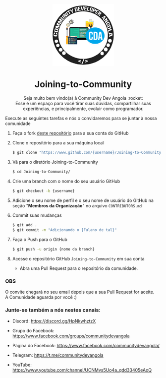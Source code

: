 <p align="center">
  <img src="/images/cda.png" width="200" alt="CDA Logo" title="CDA Logo">
  <h1 align="center">Joining-to-Community</h1>

  <p align="center">
    Seja muito bem vindo(a) à Community Dev Angola :rocket:
    <br/>
    Esse é um espaço para você tirar suas dúvidas, compartilhar suas experiências, e principalmente, evoluir como programador.
  </p>
</p>

Execute as seguintes tarefas e nós o convidaremos para se juntar à nossa comunidade

1. Faça o fork [deste repositório](https://github.com/Community-Dev-Angola/Joining-to-Community) para a sua conta do GitHub

2. Clone o repositório para a sua máquina local

    ```sh
    $ git clone "https://www.github.com/{username}/Joining-to-Community"
    ```

3. Vá para o diretório Joining-to-Community

    ```sh
    $ cd Joining-to-Community/
    ```

4. Crie uma branch com o nome do seu usuário GitHub

    ```sh
    $ git checkout -b {username}
    ```

5. Adicione o seu nome de perfil e o seu nome de usuário do GitHub na seção "**Membros da Organização**" no arquivo `CONTRIBUTORS.md`

6. Commit suas mudanças

    ```sh
    $ git add .
    $ git commit -m "Adicionando o {Fulano de tal}"
    ```

7. Faça o Push para o GitHub

    ```sh
    $ git push -u origin {nome da branch}
    ```

8. Acesse o repositório GitHub `Joining-to-Community` em sua conta

    - Abra uma Pull Request para o repositório da comunidade.

### OBS
O convite chegará no seu email depois que a sua Pull Request for aceite.<br/>
A Comunidade aguarda por você :)

### Junte-se também a nós nestes canais:

- Discord: https://discord.gg/HpNkwhztzX

- Grupo do Facebook: https://www.facebook.com/groups/communitydevangola

- Pagina do Facebook: https://www.facebook.com/communitydevangola/

- Telegram: https://t.me/communitydevangola

- YouTube: https://www.youtube.com/channel/UCNMvs5Uo4a_qdd33405eAoQ